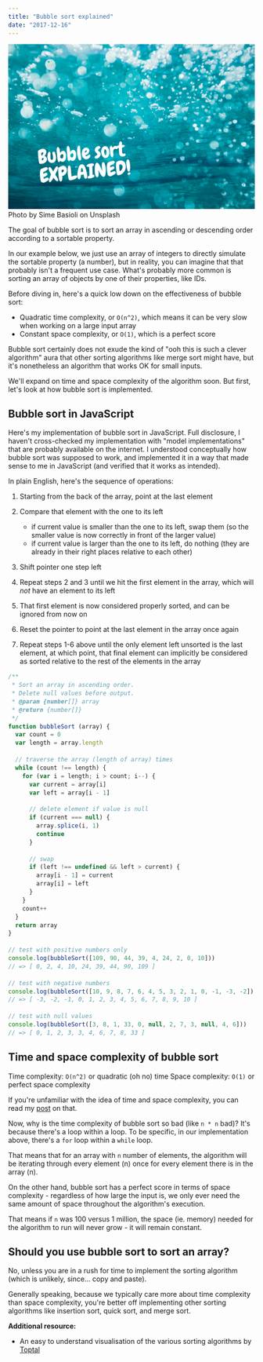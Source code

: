 ```yaml
---
title: "Bubble sort explained"
date: "2017-12-16"
---
```


![bubble sort explained banner ](images/BSP-bubble-sort-explained.png) Photo by Sime Basioli on Unsplash

The goal of bubble sort is to sort an array in ascending or descending order according to a sortable property.

In our example below, we just use an array of integers to directly simulate the sortable property (a number), but in reality, you can imagine that that probably isn't a frequent use case. What's probably more common is sorting an array of objects by one of their properties, like IDs.

Before diving in, here's a quick low down on the effectiveness of bubble sort:

- Quadratic time complexity, or `O(n^2)`, which means it can be very slow when working on a large input array
- Constant space complexity, or `O(1)`, which is a perfect score

Bubble sort certainly does not exude the kind of "ooh this is such a clever algorithm" aura that other sorting algorithms like merge sort might have, but it's nonetheless an algorithm that works OK for small inputs.

We'll expand on time and space complexity of the algorithm soon. But first, let's look at how bubble sort is implemented.

## Bubble sort in JavaScript

Here's my implementation of bubble sort in JavaScript. Full disclosure, I haven't cross-checked my implementation with "model implementations" that are probably available on the internet. I understood conceptually how bubble sort was supposed to work, and implemented it in a way that made sense to me in JavaScript (and verified that it works as intended).

In plain English, here's the sequence of operations:

1. Starting from the back of the array, point at the last element
2. Compare that element with the one to its left
    
    - if current value is smaller than the one to its left, swap them (so the smaller value is now correctly in front of the larger value)
    - if current value is larger than the one to its left, do nothing (they are already in their right places relative to each other)
3. Shift pointer one step left
4. Repeat steps 2 and 3 until we hit the first element in the array, which will _not_ have an element to its left
5. That first element is now considered properly sorted, and can be ignored from now on
6. Reset the pointer to point at the last element in the array once again
7. Repeat steps 1-6 above until the only element left unsorted is the last element, at which point, that final element can implicitly be considered as sorted relative to the rest of the elements in the array

```js
/**
 * Sort an array in ascending order.
 * Delete null values before output.
 * @param {number[]} array
 * @return {number[]}
 */
function bubbleSort (array) {
  var count = 0
  var length = array.length

  // traverse the array (length of array) times
  while (count !== length) {
    for (var i = length; i > count; i--) {
      var current = array[i]
      var left = array[i - 1]

      // delete element if value is null
      if (current === null) {
        array.splice(i, 1)
        continue
      }

      // swap
      if (left !== undefined && left > current) {
        array[i - 1] = current
        array[i] = left
      }
    }
    count++
  }
  return array
}

// test with positive numbers only
console.log(bubbleSort([109, 90, 44, 39, 4, 24, 2, 0, 10]))
// => [ 0, 2, 4, 10, 24, 39, 44, 90, 109 ]

// test with negative numbers
console.log(bubbleSort([10, 9, 8, 7, 6, 4, 5, 3, 2, 1, 0, -1, -3, -2]))
// => [ -3, -2, -1, 0, 1, 2, 3, 4, 5, 6, 7, 8, 9, 10 ]

// test with null values
console.log(bubbleSort([3, 8, 1, 33, 0, null, 2, 7, 3, null, 4, 6]))
// => [ 0, 1, 2, 3, 3, 4, 6, 7, 8, 33 ]
```

## Time and space complexity of bubble sort

Time complexity: `O(n^2)` or quadratic (oh no) time Space complexity: `O(1)` or perfect space complexity

If you're unfamiliar with the idea of time and space complexity, you can read my [post](/2017-11-15-algorithm-time-complexity-big-o-notation/) on that.

Now, why is the time complexity of bubble sort so bad (like `n * n` bad)? It's because there's a loop within a loop. To be specific, in our implementation above, there's a `for` loop within a `while` loop.

That means that for an array with `n` number of elements, the algorithm will be iterating through every element (n) once for every element there is in the array (n).

On the other hand, bubble sort has a perfect score in terms of space complexity - regardless of how large the input is, we only ever need the same amount of space throughout the algorithm's execution.

That means if `n` was 100 versus 1 million, the space (ie. memory) needed for the algorithm to run will never grow - it will remain constant.

## Should you use bubble sort to sort an array?

No, unless you are in a rush for time to implement the sorting algorithm (which is unlikely, since... copy and paste).

Generally speaking, because we typically care more about time complexity than space complexity, you're better off implementing other sorting algorithms like insertion sort, quick sort, and merge sort.

**Additional resource:**

- An easy to understand visualisation of the various sorting algorithms by [Toptal](https://www.toptal.com/developers/sorting-algorithms/)

